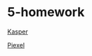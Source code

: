 # 5-homework

[Kasper](https://meluotii.github.io/5-homework/kasper/index.html)

[Piexel](https://meluotii.github.io/4-homework/hard/index.html)
